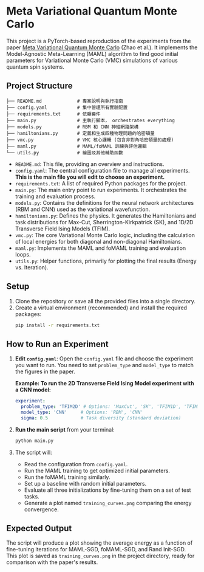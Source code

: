 # Meta Variational Quantum Monte Carlo

This project is a PyTorch-based reproduction of the experiments from the paper 
[Meta Variational Quantum Monte Carlo](https://link.springer.com/article/10.1007/s42484-022-00094-w) (Zhao et al.).  It implements the Model-Agnostic Meta-Learning (MAML) algorithm to find good initial parameters for Variational Monte Carlo (VMC) simulations of various quantum spin systems.

## Project Structure

```tree 
├── README.md             # 專案說明與執行指南
├── config.yaml           # 集中管理所有實驗配置
├── requirements.txt      # 依賴套件
├── main.py               # 主執行腳本， orchestrates everything
├── models.py             # RBM 和 CNN 神經網路架構
├── hamiltonians.py       # 定義和生成四種物理問題的哈密頓量
├── vmc.py                # VMC 核心邏輯 (包含非對角哈密頓量的處理)
├── maml.py               # MAML/foMAML 訓練與評估邏輯
└── utils.py              # 繪圖及其他輔助函數
```

- `README.md`: This file, providing an overview and instructions.
- `config.yaml`: The central configuration file to manage all experiments. **This is the main file you will edit to choose an experiment.**
- `requirements.txt`: A list of required Python packages for the project.
- `main.py`: The main entry point to run experiments. It orchestrates the training and evaluation process.
- `models.py`: Contains the definitions for the neural network architectures (RBM and CNN) used as the variational wavefunction.
- `hamiltonians.py`: Defines the physics. It generates the Hamiltonians and task distributions for Max-Cut, Sherrington-Kirkpatrick (SK), and 1D/2D Transverse Field Ising Models (TFIM).
- `vmc.py`: The core Variational Monte Carlo logic, including the calculation of local energies for both diagonal and non-diagonal Hamiltonians.
- `maml.py`: Implements the MAML and foMAML training and evaluation loops.
- `utils.py`: Helper functions, primarily for plotting the final results (Energy vs. Iteration).


## Setup

1.  Clone the repository or save all the provided files into a single directory.
2.  Create a virtual environment (recommended) and install the required packages:
    ```bash
    pip install -r requirements.txt
    ```

## How to Run an Experiment

1.  **Edit `config.yaml`**: Open the `config.yaml` file and choose the experiment you want to run. You need to set `problem_type` and `model_type` to match the figures in the paper.

    **Example: To run the 2D Transverse Field Ising Model experiment with a CNN model:**
    ```yaml
    experiment:
      problem_type: 'TFIM2D' # Options: 'MaxCut', 'SK', 'TFIM1D', 'TFIM2D'
      model_type: 'CNN'     # Options: 'RBM', 'CNN'
      sigma: 0.5            # Task diversity (standard deviation)
    ```

2.  **Run the main script** from your terminal:
    ```bash
    python main.py
    ```

3.  The script will:
    - Read the configuration from `config.yaml`.
    - Run the MAML training to get optimized initial parameters.
    - Run the foMAML training similarly.
    - Set up a baseline with random initial parameters.
    - Evaluate all three initializations by fine-tuning them on a set of test tasks.
    - Generate a plot named `training_curves.png` comparing the energy convergence.

## Expected Output

The script will produce a plot showing the average energy as a function of fine-tuning iterations for MAML-SGD, foMAML-SGD, and Rand Init-SGD. This plot is saved as `training_curves.png` in the project directory, ready for comparison with the paper's results.